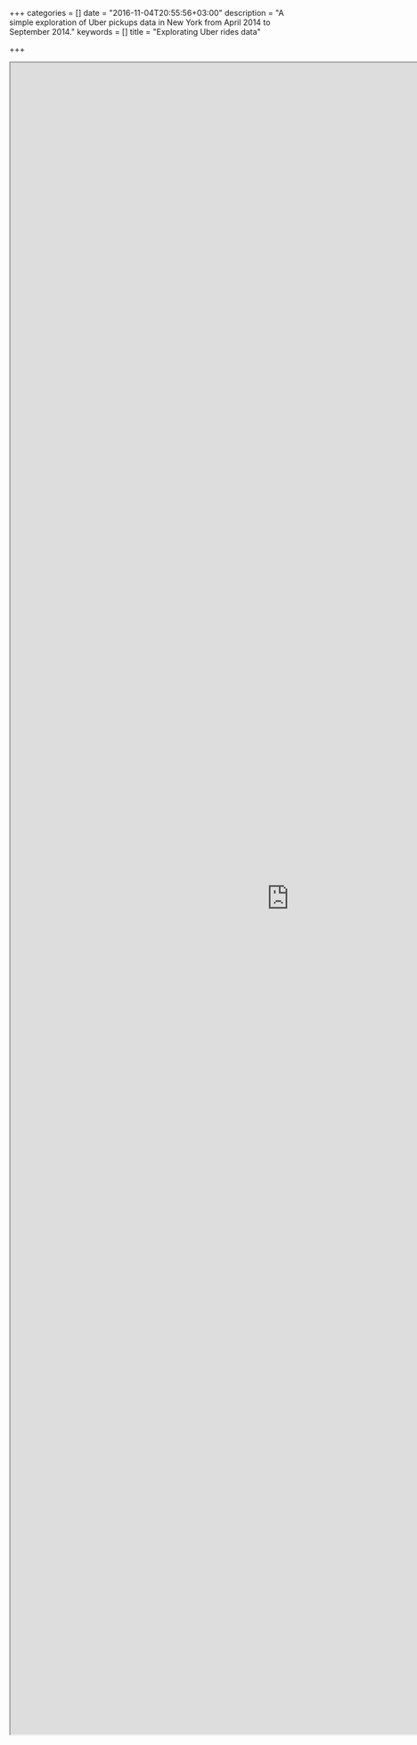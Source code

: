 +++
categories = []
date = "2016-11-04T20:55:56+03:00"
description = "A simple exploration of Uber pickups data in New York from April 2014 to September 2014."
keywords = []
title = "Explorating Uber rides data"

+++
<iframe src="http://nbviewer.jupyter.org/gist/ahmedas91/d653c954fe8b3bb1c298b46251a186d8" width="1000" height="3000"></iframe> 


